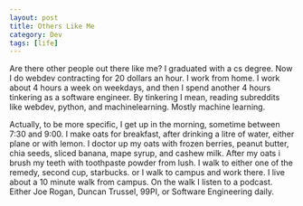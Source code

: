 ```yaml
---
layout: post
title: Others Like Me
category: Dev
tags: [life]
---
```


Are there other people out there like me? I graduated with a cs degree. Now I do webdev contracting for 20 dollars an hour. I work from home. I work about 4 hours 
a week on weekdays, and then I spend another 4 hours tinkering as a software engineer. By tinkering I mean, reading subreddits like webdev, python, and machinelearning.
Mostly machine learning.  

Actually, to be more specific, I get up in the morning, sometime between 7:30 and 9:00. I make oats for breakfast, after drinking a litre of water, either plane or with lemon.
I doctor up my oats with frozen berries, peanut butter, chia seeds, sliced banana, mape syrup, and cashew milk. After my oats i brush my teeth with toothpaste powder from
lush. I walk to either one of the remedy, second cup, starbucks. or I walk to campus and work there. I live about a 10 minute walk from campus. On the walk I listen to
a podcast. Either Joe Rogan, Duncan Trussel, 99PI, or Software Engineering daily.

